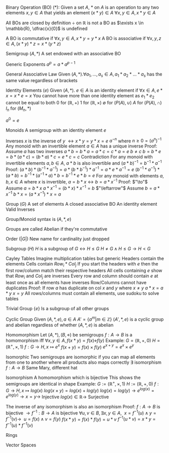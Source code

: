 
Binary Operation (BO) $(*)$:
	Given a set $A$,
	 $*$ on $A$ is an operation to any two elements $x, y \in A$ that yields an element $(x*y) \in A$ 
	 $\forall x, y \in A, x*y \in A$

All BOs are closed by definition 
$\div$ on $\mathbb{R}$ is not a BO as $\exists x \in \mathbb{R}, \dfrac{x}{0}$ is undefined

A BO is commutative if $\forall x, y \in A, x *y = y*x$ 
A BO is associative if $\forall x, y, z \in A, (x*y)*z = x*(y*z)$

Semigroup $(A, *)$
	A set endowed with an associative BO 

Generic Exponents
	$a^p = a * a^{p-1}$

General Associative Law
	Given $(A, *). \forall a_1, \dots, a_s \in A, a_1 * a_2 * \dots * a_s$ has the same value regardless of brackets

Identity Elements $(e)$ 
	Given $(A, *)$. $e \in A$ is an identity element if $\forall x \in A, e*x = x*e = x$
	You cannot have more than one identity element as $e_1 * e_2$ cannot be equal to both
	0 for $(\mathbb{R}, +)$
	1 for $(\mathbb{R}, \times)$
	$\emptyset$ for $(P(A), \cup)$
	$A$ for $(P(A), \cap)$
	$I_n$ for $(M_n, *)$

$a^0 = e$

Monoids
	A semigroup with an identity element $e$ 

Inverses
	$x$ is the inverse of $y$ $\leftrightarrow x * y = y*x = e$
	$a^{-n}$ where $n \geq 0 = (a^{n})^{-1}$	
	Any monoid with an invertible element $a \in A$ has a unique inverse 
		Proof:
			Assume $a$ has two inverses
			$a * b = b * a = a * c = c * a = e$
			$b \neq c$ 
			$b = b * e = b* (a * c) = (b * a) * c = e * c = c$
			Contradiction
	For any monoid with invertible elements $a, b \in A$, $a*b$ is also invertible and $(a*b)^{-1} = b^{-1} * a^{-1}$ 
		Proof:
			$(a*b) * (b^{-1} * a^{-1}) = a * (b * b^{-1}) * a^{-1} = a*e*a^{-1} = e$
			$(b^{-1} * a^{-1}) * (a*b) = b^{-1} * (a^{-1}  * a) * b = b^{-1} * e * b = e$
	For any monoid with elements $a,b,x \in A$ where $x$ is invertible, $a = b * x \leftrightarrow b = a * x^{-1}$
		Proof:
			$"\to"$ 
				Assume $a = b*x$ 
				$a * x^{-1}= (b*x) * x^{-1} = b$
			$"\leftarrow"$ 
				Assume $b = a * x^{-1}$ 
				$b * x = (a * x^{-1}) * x = a$

Group $(G)$
	A set of elements
	A closed associative BO
	An identity element
	Valid Inverses

Group/Monoid syntax is $(A, *, e)$

Groups are called Abelian if they're commutative 

Order $(|G|)$
	New name for cardinality just dropped

Subgroup $(H)$
	$H$ is a subgroup of $G \leftrightarrow H \leq G$ 
	$H \neq G \land H \leq G \to H < G$

Cayley Tables
	Imagine multiplication tables but generic
	Headers contain the elements
	Cells contain $Row_i * Col_j$ 
	If you start the headers with $e$ then the first row/column match their respective headers
	All cells containing $e$ show that $Row_i$ and $Col_j$ are inverses
	Every row and column should contain $e$ at least once as all elements have inverses
	Row/Columns cannot have duplicates
		Proof:
			If row $a$ has duplicate on col $x$ and $y$ where $x \neq y$ 
			$a * x = a* y$
			$x = y$
	All rows/columns must contain all elements, use sudoku to solve tables

Trivial Group
	$\{e\}$
	Is a subgroup of all other groups

Cyclic Group
	Given $(A, *, e), a \in A$
	$A' = \{a^m | m \in \mathbb{Z}\}$
	$(A', *, e)$ is a cyclic group and abelian regardless of whether $(A, *, e)$ is abelian

Homomorphism
	Let $(A, *), (B, \diamond)$ be semigroups
	$f: A \to B$ is a homomorphism iff $\forall x, y \in A, f(x * y) = f(x) \diamond f(y)$
	Example:
		$G = (\mathbb{R}, +, 0)$
		$H = (\mathbb{R}^+, \times, 1)$
		$f: G \to H, x \mapsto e^x$
		$f(x+y) = f(x) \times f(y)$
		$e^{x+y} = e^x \times e^y$

Isomorphic
	Two semigroups are isomorphic if you can map all elements from one to another where all products also maps correctly
	$\exists$ isomorphism $f: A \to B$ 
	Same Mary, different hat

Isomorphism
	A homomorphism which is bijective
	This shows the semigroups are identical in shape
	Example:
		$G := (\mathbb{R}^+, \times, 1)$
		$H := (\mathbb{R}, +, 0)$
		$f: G \to H, x \mapsto log(x)$
		$log(x \times y) = log(x) + log(y)$ 
		$log(x) = log(y) \to e^{log(x)} = e^{log(y)} \to x = y \to$ Injective
		$log(x) \in \mathbb{R} \to$ Surjective

The inverse of any isomorphism is also an isomorphism
Proof:
	$f: A \to B$ is bijective $\to f^{-1}: B \to A$ is bijective
	$\forall u, v \in B, \exists x, y \in A, \ \  x = f^{-1}(u) \land y = f^{-1}(v) \to \ \  u = f(x) \land v = f(y)$
	$f(x * y) = f(x) * f(y) = u * v$
	$f^{-1}(u * v) = x*y = f^{-1}(u) * f^{-1}(v)$ 

Rings

Vector Spaces